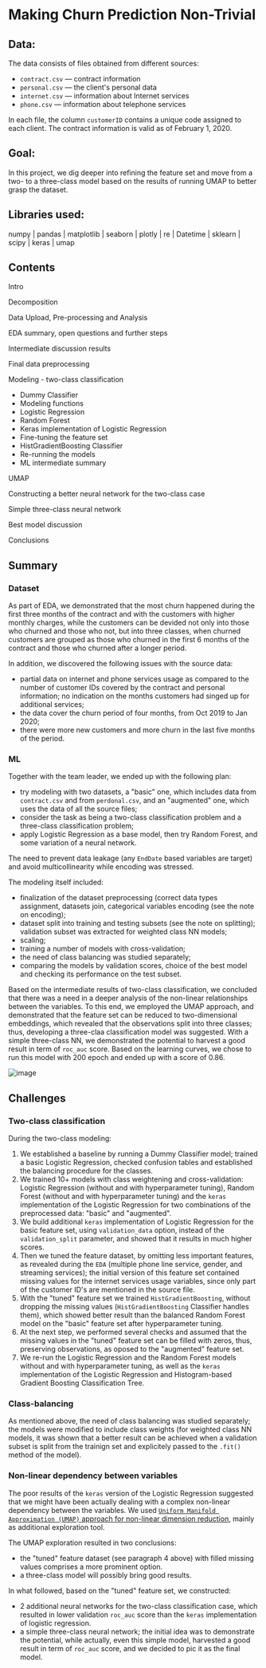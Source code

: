 # Making Churn Prediction Non-Trivial

## Data:

The data consists of files obtained from different sources:

- `contract.csv` — contract information
- `personal.csv` — the client's personal data
- `internet.csv` — information about Internet services
- `phone.csv` — information about telephone services

In each file, the column `customerID` contains a unique code assigned to each client. The contract information is valid as of February 1, 2020.

## Goal:

In this project, we dig deeper into refining the feature set and move from a two- to a three-class model based on the results of running UMAP to better grasp the dataset.

## Libraries used:

numpy |
pandas | 
matplotlib | 
seaborn |
plotly | 
re |
Datetime |
sklearn |
scipy |
keras |
umap

## Contents

Intro

Decomposition

Data Upload, Pre-processing and Analysis

EDA summary, open questions and further steps

Intermediate discussion results

Final data preprocessing

Modeling - two-class classification
- Dummy Classifier
- Modeling functions
- Logistic Regression
- Random Forest
- Keras implementation of Logistic Regression
- Fine-tuning the feature set
- HistGradientBoosting Classifier
- Re-running the models
- ML intermediate summary

UMAP

Constructing a better neural network for the two-class case

Simple three-class neural network

Best model discussion

Conclusions


## Summary

### Dataset

As part of EDA, we demonstrated that the most churn happened during the first three months of the contract and with the customers with higher monthly charges, while the customers can be devided not only into those who churned and those who not, but into three classes, when churned customers are grouped as those who churned in the first 6 months of the contract and those who churned after a longer period.

In addition, we discovered the following issues with the source data:
- partial data on internet and phone services usage as compared to the number of customer IDs covered by the contract and personal information; no indication on the months customers had singed up for additional services;
- the data cover the churn period of four months, from Oct 2019 to Jan 2020;
- there were more new customers and more churn in the last five months of the period.

### ML

Together with the team leader, we ended up with the following plan:
- try modeling with two datasets, a "basic" one, which includes data from `contract.csv` and from `perdonal.csv`, and an "augmented" one, which uses the data of all the source files;
- consider the task as being a two-class classification problem and a three-class classification problem;
- apply Logistic Regression as a base model, then try Random Forest, and some variation of a neural network.

The need to prevent data leakage (any `EndDate` based variables are target) and avoid multicollinearity while encoding was stressed.

The modeling itself included:
- finalization of the dataset preprocessing (correct data types assignment, datasets join, categorical variables encoding (see the note on encoding);
- dataset split into training and testing subsets (see the note on splitting); validation subset was extracted for weighted class NN models;
- scaling;
- training a number of models with cross-validation;
- the need of class balancing was studied separately;
- comparing the models by validation scores, choice of the best model and checking its performance on the test subset.

Based on the intermediate results of two-class classification, we concluded that there was a need in a deeper analysis of the non-linear relationships between the variables. To this end, we employed the UMAP approach, and demonstrated that the feature set can be reduced to two-dimensional embeddings, which revealed that the observations split into three classes; thus, developing a three-claa classification model was suggested. With a simple three-class NN, we demonstrated the potential to harvest a good result in term of `roc_auc` score. Based on the learning curves, we chose to run this model with 200 epoch and ended up with a score of 0.86.

![image](https://user-images.githubusercontent.com/78222587/208249020-34dc2438-86b6-47af-94ff-538a34674ceb.png)

## Challenges

### Two-class classification

During the two-class modeling:
1. We established a baseline by running a Dummy Classifier model; trained a basic Logistic Regression, checked confusion tables and established the balancing procedure for the classes.
2. We trained 10+ models with class weightening and cross-validation: Logistic Regression (without and with hyperparameter tuning), Random Forest (without and with hyperparameter tuning) and the `keras` implementation of the Logistic Regression for two combinations of the preprocessed data: "basic" and "augmented".
3. We build additional `keras` implementation of Logistic Regression for the basic feature set, using `validation_data` option, instead of the `validation_split` parameter, and showed that it results in much higher scores. 
4. Then we tuned the feature dataset, by omitting less important features, as revealed during the `EDA` (multiple phone line service, gender, and streaming services); the initial version of this feature set contained missing values for the internet services usage variables, since only part of the customer ID's are mentioned in the source file.
5. With the "tuned" feature set we trained `HistGradientBoosting`, without dropping the missing values (`HistGradientBoosting` Classifier handles them), which showed better result than the balanced Random Forest model on the "basic" feature set after hyperparameter tuning.
6. At the next step, we performed several checks and assumed that the missing values in the "tuned" feature set can be filled with zeros, thus, preserving observations, as oposed to the "augmented" feature set.
7. We re-run the Logistic Regression and the Random Forest models without and with hyperparameter tuning, as well as the `keras` implementation of the Logistic Regression and Histogram-based Gradient Boosting Classification Tree.

### Class-balancing

As mentioned above, the need of class balancing was studied separately; the models were modified to include class weights (for weighted class NN models, it was shown that a better result can be achieved when a validation subset is split from the trainign set and explicitely passed to the `.fit()` method of the model).

### Non-linear dependency between variables

The poor results of the `keras` version of the Logistic Regression suggested that we might have been actually dealing with a complex non-linear dependency between the variables. We used [`Uniform Manifold Approximation (UMAP)` approach for non-linear dimension reduction](https://umap-learn.readthedocs.io/en/latest/index.html), mainly as additional exploration tool.

The UMAP exploration resulted in two conclusions:
- the "tuned" feature dataset (see paragraph 4 above) with filled missing values comprises a more prominent option.
- a three-class model will possibly bring good results.

In what followed, based on the "tuned" feature set, we constructed:
- 2 additional neural networks for the two-class classification case, which resulted in lower validation `roc_auc` score than the `keras` implementation of logistic regression.
- a simple three-class neural network; the initial idea was to demonstrate the potential, while actually, even this simple model, harvested a good result in term of `roc_auc` score, and we decided to pic it as the final model.
